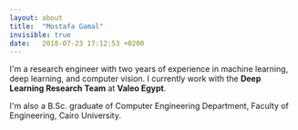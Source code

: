 ```yaml
---
layout: about
title:  "Mostafa Gamal"
invisible: true
date:   2018-07-23 17:12:53 +0200
---
```

I'm a research engineer with two years of experience in machine learning, deep learning, and computer vision. I currently work with the **Deep Learning Research Team** at **Valeo Egypt**.

I'm also a B.Sc. graduate of Computer Engineering Department, Faculty of Engineering, Cairo University.
